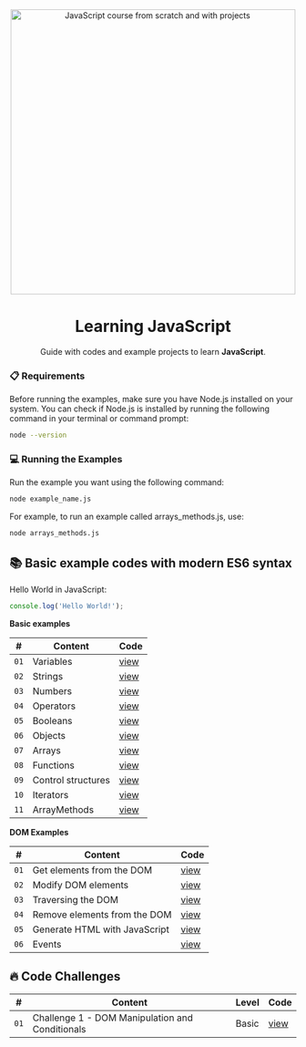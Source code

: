 <div align="center">

<img alt="JavaScript course from scratch and with projects" src="https://res.cloudinary.com/dozvvpar9/image/upload/v1699231920/js-modern-course/course-cover_ko9zas.jpg" width="500" />

# Learning JavaScript

Guide with codes and example projects to learn **JavaScript**.
</div>

### 📋 Requirements
Before running the examples, make sure you have Node.js installed on your system. You can check if Node.js is installed by running the following command in your terminal or command prompt:

```bash
node --version
```
### 💻 Running the Examples
Run the example you want using the following command:

```bash
node example_name.js
```
For example, to run an example called arrays_methods.js, use:

```bash
node arrays_methods.js
```
## 📚 Basic example codes with modern ES6 syntax

Hello World in JavaScript:

```javascript
console.log('Hello World!');
```
**Basic examples**

| # | Content | Code |
| --- | --- | --- |
| `01` | Variables | [view](examples/variables.js) |
| `02` | Strings | [view](examples/strings.js) |
| `03` | Numbers | [view](examples/numbers.js) |
| `04` | Operators | [view](examples/operators.js) |
| `05` | Booleans | [view](examples/booleans.js) |
| `06` | Objects | [view](examples/objects.js) |
| `07` | Arrays | [view](examples/arrays.js) |
| `08` | Functions | [view](examples/functions.js) |
| `09` | Control structures | [view](examples/control_structures.js) |
| `10` | Iterators | [view](examples/iterators.js) |
| `11` | ArrayMethods | [view](examples/arrays_methods.js) |

**DOM Examples**

| # | Content | Code |
| --- | --- | --- |
| `01` | Get elements from the DOM | [view](examples/dom/js/get_elements.js) |
| `02` | Modify DOM elements | [view](examples/dom/js/modify_elements.js) |
| `03` | Traversing the DOM | [view](examples/dom/js/traversing.js) |
| `04` | Remove elements from the DOM | [view](examples/dom/js/remove_elements.js) |
| `05` | Generate HTML with JavaScript | [view](examples/dom/js/generate_elements.js) |
| `06` | Events | [view](examples/events) |

## 🔥 Code Challenges

| # | Content | Level | Code |
| --- | --- | --- | --- |
| `01` | Challenge 1 - DOM Manipulation and Conditionals | Basic | [view](/projects/challenge-1/) |
